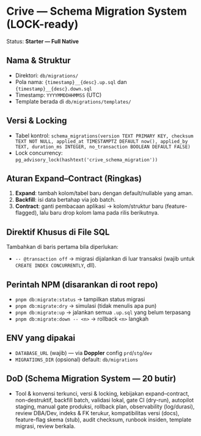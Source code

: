 # Crive — Schema Migration System (LOCK-ready)

Status: **Starter — Full Native**

## Nama & Struktur
- Direktori: `db/migrations/`
- Pola nama: `{timestamp}__{desc}.up.sql` dan `{timestamp}__{desc}.down.sql`
- Timestamp: `YYYYMMDDHHMMSS` (UTC)
- Template berada di `db/migrations/templates/`

## Versi & Locking
- Tabel kontrol: `schema_migrations(version TEXT PRIMARY KEY, checksum TEXT NOT NULL, applied_at TIMESTAMPTZ DEFAULT now(), applied_by TEXT, duration_ms INTEGER, no_transaction BOOLEAN DEFAULT FALSE)`
- Lock concurrency: `pg_advisory_lock(hashtext('crive_schema_migration'))`

## Aturan Expand–Contract (Ringkas)
1. **Expand**: tambah kolom/tabel baru dengan default/nullable yang aman.
2. **Backfill**: isi data bertahap via job batch.
3. **Contract**: ganti pembacaan aplikasi → kolom/struktur baru (feature-flagged), lalu baru drop kolom lama pada rilis berikutnya.

## Direktif Khusus di File SQL
Tambahkan di baris pertama bila diperlukan:
- `-- @transaction off` → migrasi dijalankan di luar transaksi (wajib untuk `CREATE INDEX CONCURRENTLY`, dll).

## Perintah NPM (disarankan di root repo)
- `pnpm db:migrate:status` → tampilkan status migrasi
- `pnpm db:migrate:dry` → simulasi (tidak menulis apa pun)
- `pnpm db:migrate:up` → jalankan semua `.up.sql` yang belum terpasang
- `pnpm db:migrate:down -- <n>` → rollback `<n>` langkah

## ENV yang dipakai
- `DATABASE_URL` (wajib) — via **Doppler** config `prd`/`stg`/`dev`
- `MIGRATIONS_DIR` (opsional) default: `db/migrations`

## DoD (Schema Migration System — 20 butir)
- Tool & konvensi terkunci, versi & locking, kebijakan expand–contract, non-destruktif, backfill batch, validasi lokal, gate CI (dry-run), autopilot staging, manual gate produksi, rollback plan, observability (log/durasi), review DBA/Dev, indeks & FK terukur, kompatibilitas versi (docs), feature-flag skema (stub), audit checksum, runbook insiden, template migrasi, review berkala.
